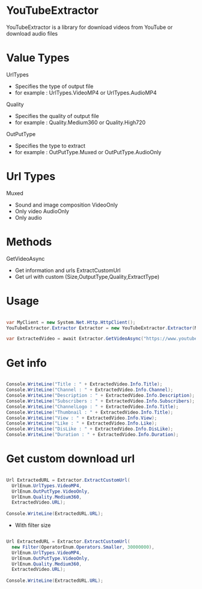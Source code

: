 # YouTubeExtractor
YouTubeExtractor is a library for download videos from YouTube or download audio files

# Value Types
UrlTypes
- Specifies the type of output file
- for example : UrlTypes.VideoMP4 or UrlTypes.AudioMP4

Quality
- Specifies the quality of output file
- for example : Quality.Medium360 or Quality.High720

OutPutType
- Specifies the type to extract
- for example : OutPutType.Muxed or OutPutType.AudioOnly

# Url Types
Muxed
- Sound and image composition
VideoOnly
- Only video
AudioOnly
- Only audio

# Methods
GetVideoAsync
- Get information and urls
ExtractCustomUrl
- Get url with custom (Size,OutputType,Quality,ExtractType)


# Usage 

```c#

var MyClient = new System.Net.Http.HttpClient();
YouTubeExtractor.Extractor Extractor = new YouTubeExtractor.Extractor(MyClient);

var ExtractedVideo = await Extractor.GetVideoAsync("https://www.youtube.com/watch?v=U-tropVp94k");

```
# Get info
```c#

Console.WriteLine("Title : " + ExtractedVideo.Info.Title);
Console.WriteLine("Channel : " + ExtractedVideo.Info.Channel);
Console.WriteLine("Description : " + ExtractedVideo.Info.Description);
Console.WriteLine("Subscribers : " + ExtractedVideo.Info.Subscribers);
Console.WriteLine("ChannelLogo : " + ExtractedVideo.Info.Title);
Console.WriteLine("Thumbnail : " + ExtractedVideo.Info.Title);
Console.WriteLine("View : " + ExtractedVideo.Info.View);
Console.WriteLine("Like : " + ExtractedVideo.Info.Like);
Console.WriteLine("DisLike : " + ExtractedVideo.Info.DisLike);
Console.WriteLine("Duration : " + ExtractedVideo.Info.Duration);

```
# Get custom download url
```c#

Url ExtractedURL = Extractor.ExtractCustomUrl(
  UrlEnum.UrlTypes.VideoMP4,
  UrlEnum.OutPutType.VideoOnly,
  UrlEnum.Quality.Medium360,
  ExtractedVideo.URL);
  
Console.WriteLine(ExtractedURL.URL);
```
- With filter size
```c#

Url ExtractedURL = Extractor.ExtractCustomUrl(
  new Filter(OperatorEnum.Operators.Smaller, 30000000),
  UrlEnum.UrlTypes.VideoMP4,
  UrlEnum.OutPutType.VideoOnly,
  UrlEnum.Quality.Medium360,
  ExtractedVideo.URL);
  
Console.WriteLine(ExtractedURL.URL);
```
